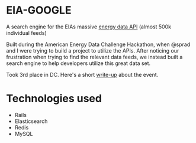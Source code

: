 EIA-GOOGLE
=========

A search engine for the EIAs massive [energy data API](http://www.eia.gov/beta/api/index.cfm) (almost 500k individual feeds)

Built during the American Energy Data Challenge Hackathon, when @sprad and I were trying to build a project to utilize the APIs. After noticing our frustration when trying to find the relevant data feeds, we instead built a search engine to help developers utilize this great data set.

Took 3rd place in DC. Here's a short [write-up](http://energy.gov/data/articles/american-energy-data-challenge-hackathons-apps-energy-turning-energy-data-working-apps) about the event.

Technologies used
================

* Rails
* Elasticsearch
* Redis
* MySQL
